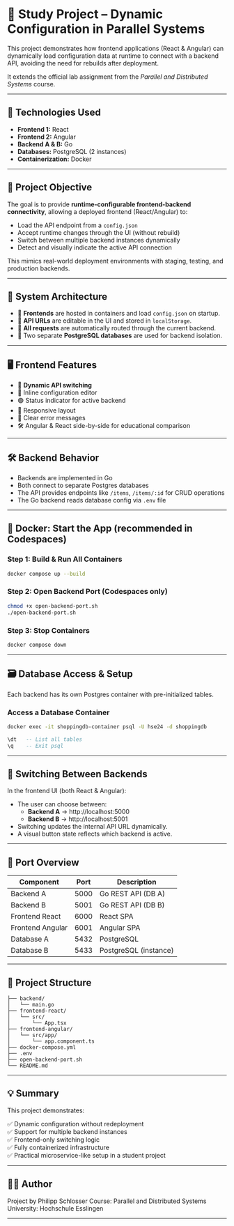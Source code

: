 # 🛒 Study Project – Dynamic Configuration in Parallel Systems

This project demonstrates how frontend applications (React & Angular) can dynamically load configuration data at runtime to connect with a backend API, avoiding the need for rebuilds after deployment.

It extends the official lab assignment from the *Parallel and Distributed Systems* course.

---

## 🔧 Technologies Used

- **Frontend 1:** React
- **Frontend 2:** Angular
- **Backend A & B:** Go
- **Databases:** PostgreSQL (2 instances)
- **Containerization:** Docker

---

## 🎯 Project Objective

The goal is to provide **runtime-configurable frontend-backend connectivity**, allowing a deployed frontend (React/Angular) to:

- Load the API endpoint from a `config.json`
- Accept runtime changes through the UI (without rebuild)
- Switch between multiple backend instances dynamically
- Detect and visually indicate the active API connection

This mimics real-world deployment environments with staging, testing, and production backends.

---

## 🧩 System Architecture

- 🔗 **Frontends** are hosted in containers and load `config.json` on startup.
- 🧠 **API URLs** are editable in the UI and stored in `localStorage`.
- 🔄 **All requests** are automatically routed through the current backend.
- 💾 Two separate **PostgreSQL databases** are used for backend isolation.

---

## 🖥️ Frontend Features

- 🧠 **Dynamic API switching**
- 📝 Inline configuration editor
- 🟢 Status indicator for active backend
- 📱 Responsive layout
- 🧼 Clear error messages
- 🛠️ Angular & React side-by-side for educational comparison

---

## 🛠️ Backend Behavior

- Backends are implemented in Go
- Both connect to separate Postgres databases
- The API provides endpoints like `/items`, `/items/:id` for CRUD operations
- The Go backend reads database config via `.env` file

---

## 🐳 Docker: Start the App (recommended in Codespaces)

### Step 1: Build & Run All Containers

```bash
docker compose up --build
```

### Step 2: Open Backend Port (Codespaces only)

```bash
chmod +x open-backend-port.sh
./open-backend-port.sh
```

### Step 3: Stop Containers

```bash
docker compose down
```

---

## 🗃️ Database Access & Setup

Each backend has its own Postgres container with pre-initialized tables.

### Access a Database Container

```bash
docker exec -it shoppingdb-container psql -U hse24 -d shoppingdb
```

```sql
\dt   -- List all tables
\q    -- Exit psql
```

---

## 🔄 Switching Between Backends

In the frontend UI (both React & Angular):

- The user can choose between:
  - **Backend A** → http://localhost:5000
  - **Backend B** → http://localhost:5001
- Switching updates the internal API URL dynamically.
- A visual button state reflects which backend is active.

---

## 🔌 Port Overview

| Component         | Port | Description           |
|------------------|------|-----------------------|
| Backend A        | 5000 | Go REST API (DB A)    |
| Backend B        | 5001 | Go REST API (DB B)    |
| Frontend React   | 6000 | React SPA             |
| Frontend Angular | 6001 | Angular SPA           |
| Database A       | 5432 | PostgreSQL            |
| Database B       | 5433 | PostgreSQL (instance) |

---

## 📁 Project Structure

```
├── backend/
│   └── main.go
├── frontend-react/
│   └── src/
│       └── App.tsx
├── frontend-angular/
│   └── src/app/
│       └── app.component.ts
├── docker-compose.yml
├── .env
├── open-backend-port.sh
└── README.md
```

---

## 💡 Summary

This project demonstrates:

✅ Dynamic configuration without redeployment  
✅ Support for multiple backend instances  
✅ Frontend-only switching logic  
✅ Fully containerized infrastructure  
✅ Practical microservice-like setup in a student project

---

## 👨‍🏫 Author

Project by Philipp Schlosser
Course: Parallel and Distributed Systems
University: Hochschule Esslingen

---